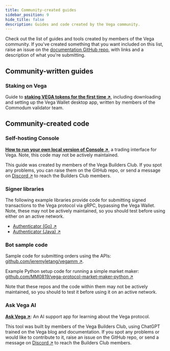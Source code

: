 ```yaml
---
title: Community-created guides
sidebar_position: 9
hide_title: false
description: Guides and code created by the Vega community.
---
```


Check out the list of guides and tools created by members of the Vega community. If you've created something that you want included on this list, raise an issue on the [documentation GitHub repo](https://github.com/vegaprotocol/documentation/issues/new), with links and a description of what you're submitting. 

## Community-written guides
### Staking on Vega
Guide to **[staking VEGA tokens for the first time ↗](https://www.commodum.io/blog/vega-staking-guide-gui/)**, including downloading and setting up the Vega Wallet desktop app, written by members of the Commodum validator team.

## Community-created code 
### Self-hosting Console
**[How to run your own local version of Console ↗](https://github.com/vega-builders-club/selfhosted-vega-console-doc/blob/main/console.md)**, a trading interface for Vega. Note, this code may not be actively maintained. 

This guide was created by members of the Vega Builders Club. If you spot any problems, you can raise them on the GitHub repo, or send a message on [Discord ↗](https://vega.xyz/discord) to reach the Builders Club members.

### Signer libraries 
The following example libraries provide code for submitting signed transactions to the Vega protocol via gRPC, bypassing the Vega Wallet. Note, these may not be actively maintained, so you should test before using either on an active network.

* [Authenticator (Go) ↗](https://github.com/MM0819/vega-protocol-auth-go)
* [Authenticator (Java) ↗](https://github.com/MM0819/vega-protocol-auth-java)

### Bot sample code
Sample code for submitting orders using the APIs: [github.com/jeremyletang/vegamm ↗](https://github.com/jeremyletang/vegamm).

Example Python setup code for running a simple market maker: [github.com/MM0819/vega-protocol-market-maker-python ↗](https://github.com/MM0819/vega-protocol-market-maker-python)

Note that these repos and the code within them may not be actively maintained, so you should to test it before using it on an active network.

### Ask Vega AI
**[Ask Vega ↗](https://github.com/vega-builders-club/askvega-ai)**: An AI support app for learning about the Vega protocol. 

This tool was built by members of the Vega Builders Club, using ChatGPT trained on the Vega blog and documentation. If you spot any problems or would like to contribute to it, raise an issue on the GitHub repo, or send a message on [Discord ↗](https://vega.xyz/discord) to reach the Builders Club members.